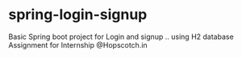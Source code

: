 # spring-login-signup
Basic Spring boot project for Login and signup .. using H2 database
Assignment for Internship @Hopscotch.in 
